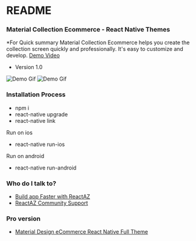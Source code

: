# README #


### Material Collection Ecommerce - React Native Themes ###

*For Quick summary
Material Collection Ecommerce helps you create the collection screen quickly and professionally. It's easy to customize and develop. [Demo Video](https://www.youtube.com/watch?v=bvAij4A8EAw)
* Version 1.0

![Demo Gif](http://g.recordit.co/28yCIsoseq.gif)
![Demo Gif](http://g.recordit.co/7YGR2Q8e9u.gif)

### Installation Process ###

* npm i
* react-native upgrade
* react-native link

Run on ios
* react-native run-ios

Run on android
* react-native run-android


### Who do I talk to? ###
* [Build app Faster with ReactAZ](https://reactaz.com/?utm_source=github&utm_medium=talk2pro_material_collection)
* [ReactAZ Community Support](https://support.reactaz.com/?utm_source=github&utm_medium=talk2pro_material_collection)

### Pro version ###
* [Material Design eCommerce React Native Full Theme](https://reactaz.com/downloads/material-design-ecommerce-react-native-full-theme/?utm_source=github&utm_medium=free2pro_material_collection)
